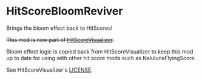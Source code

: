# HitScoreBloomReviver
Brings the bloom effect back to HitScores!

~~This mod is now part of [HitScoreVisualizer](https://github.com/ErisApps/HitScoreVisualizer/).~~

Bloom effect logic is copied back from HitScoreVisualizer to keep this mod up to date for using with other hit score mods such as NalulunaFlyingScore.

See HitScoreVisualizer's [LICENSE](LICENSE.HitScoreVisualizer.txt).
